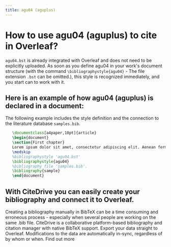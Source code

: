 ```yaml
---
title: agu04 (aguplus)
---
```


# How to use agu04 (aguplus) to cite in Overleaf? 
`agu04.bst` is already integrated with Overleaf and does not need to be explicitly uploaded. As soon as you define agu04 in your work's document structure (with the command `\bibliographystyle{agu04}` - The file extension `.bst` can be omitted.), this style is recognized immediately, and you start can to work with it.

## Here is an example of how agu04 (aguplus) is declared in a document:
The following example includes the style definition and the connection to the literature database `samples.bib`.
```tex
   \documentclass[a4paper,10pt]{article}
   \begin{document}
   \section{First chapter}
   Lorem ipsum dolor sit amet, consectetur adipiscing elit. Aenean fermentum justo massa, ut maximus mauris sodales et. Aenean vel elit a erat rhoncus pharetra.
   \medskip
   %bibliographystyle 'agu04.bst'
   \bibliographystyle{agu04}
   %bibliography file 'samples.bib'.
   \bibliography{sample}
   \end{document}
```

## With CiteDrive you can easily create your bibliography and connect it to Overleaf. 
Creating a bibliography manually in BibTeX can be a time consuming and erroneous process - especially when several people are working on the same .bib file. CiteDrive is a collaborative platform-based bibliography and citation manager with native BibTeX support. Export your data straight to Overleaf. Modifications to the data are automatically in-sync, regardless of by whom or when. Find out more